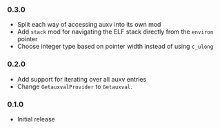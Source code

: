 ### 0.3.0

- Split each way of accessing auxv into its own mod
- Add `stack` mod for navigating the ELF stack directly from the `environ` pointer
- Choose integer type based on pointer width instead of using `c_ulong`

### 0.2.0

- Add support for iterating over all auxv entries
- Change `GetauxvalProvider` to `Getauxval`.

### 0.1.0

- Initial release

